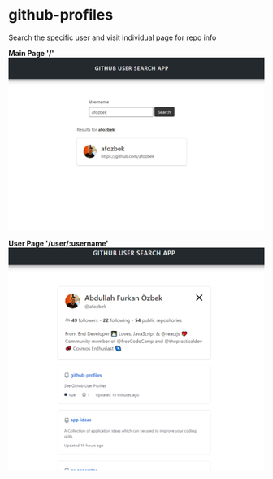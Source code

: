 # github-profiles

Search the specific user and visit individual page for repo info

**Main Page '/'**
![Main Page](assets/main-page.png)

**User Page '/user/:username'**
![User Page](assets/user-page.png)
